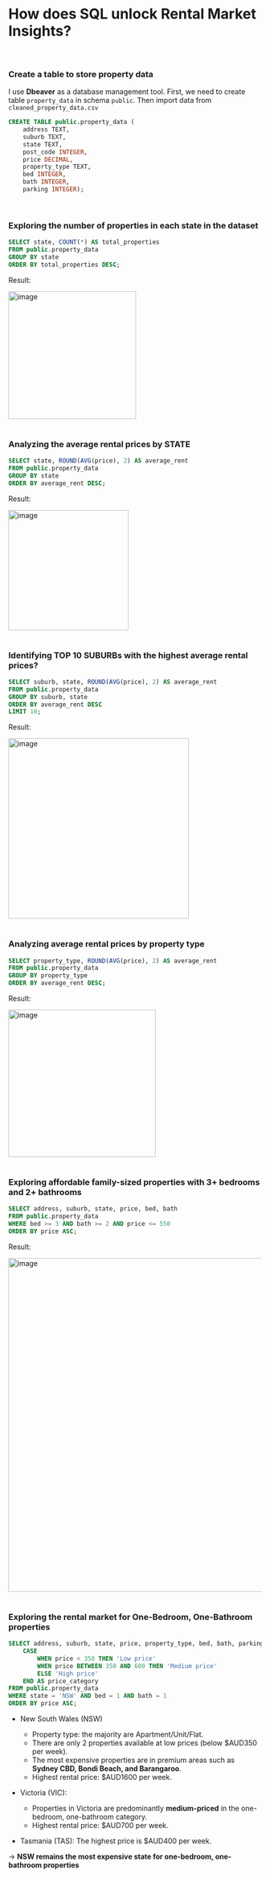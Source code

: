 # **How does SQL unlock Rental Market Insights?**
<br>

### **Create a table to store property data**
I use **Dbeaver** as a database management tool. First, we need to create table `property_data` in schema `public`. Then import data from `cleaned_property_data.csv`
```SQL
CREATE TABLE public.property_data (
	address TEXT,
	suburb TEXT,
	state TEXT,
	post_code INTEGER,
	price DECIMAL,
	property_type TEXT,
	bed INTEGER,
	bath INTEGER,
	parking INTEGER);
```
<br>

### Exploring the number of properties in each state in the dataset
``` SQL
SELECT state, COUNT(*) AS total_properties
FROM public.property_data 
GROUP BY state 
ORDER BY total_properties DESC;
```
Result:

<img width="254" alt="image" src="https://github.com/user-attachments/assets/f5437255-1915-4d96-8925-0725a8b17d48" /> <br>
<br>

### Analyzing the average rental prices by STATE
```SQL
SELECT state, ROUND(AVG(price), 2) AS average_rent
FROM public.property_data 
GROUP BY state
ORDER BY average_rent DESC;
```
Result:

<img width="239" alt="image" src="https://github.com/user-attachments/assets/8d53fa2f-ee2c-48a4-a35e-0d635af6f4e3" /> <br>
<br>

### Identifying TOP 10 SUBURBs with the highest average rental prices?
```SQL
SELECT suburb, state, ROUND(AVG(price), 2) AS average_rent
FROM public.property_data
GROUP BY suburb, state
ORDER BY average_rent DESC
LIMIT 10;
```
Result:

<img width="359" alt="image" src="https://github.com/user-attachments/assets/c18baea0-8e7c-4fca-a0d2-c4cb94775ce2" /> <br>
<br>

### Analyzing average rental prices by property type
``` SQL
SELECT property_type, ROUND(AVG(price), 2) AS average_rent
FROM public.property_data 
GROUP BY property_type
ORDER BY average_rent DESC;
```
Result:

<img width="293" alt="image" src="https://github.com/user-attachments/assets/852605e9-1c0d-42c6-82e5-32f8b91d3603" /> <br>
<br>

### Exploring affordable family-sized properties with 3+ bedrooms and 2+ bathrooms
```SQL
SELECT address, suburb, state, price, bed, bath
FROM public.property_data
WHERE bed >= 3 AND bath >= 2 AND price <= 550
ORDER BY price ASC;
```
Result:

<img width="664" alt="image" src="https://github.com/user-attachments/assets/6e31f5f4-cb89-4956-8562-6cb8bd63be7f" /> <br>
<br>

### Exploring the rental market for One-Bedroom, One-Bathroom properties
```SQL
SELECT address, suburb, state, price, property_type, bed, bath, parking,
	CASE
		WHEN price < 350 THEN 'Low price'
		WHEN price BETWEEN 350 AND 600 THEN 'Medium price'
		ELSE 'High price'
	END AS price_category
FROM public.property_data
WHERE state = 'NSW' AND bed = 1 AND bath = 1
ORDER BY price ASC;
```
- New South Wales (NSW)
	+ Property type: the majority are Apartment/Unit/Flat.
	+ There are only 2 properties available at low prices (below $AUD350 per week). 
	+ The most expensive properties are in premium areas such as **Sydney CBD, Bondi Beach, and Barangaroo**.
	+ Highest rental price: $AUD1600 per week.

- Victoria (VIC):
	+ Properties in Victoria are predominantly **medium-priced** in the one-bedroom, one-bathroom category.
	+ Highest rental price: $AUD700 per week.

- Tasmania (TAS): The highest price is $AUD400 per week.

→ **NSW remains the most expensive state for one-bedroom, one-bathroom properties**

